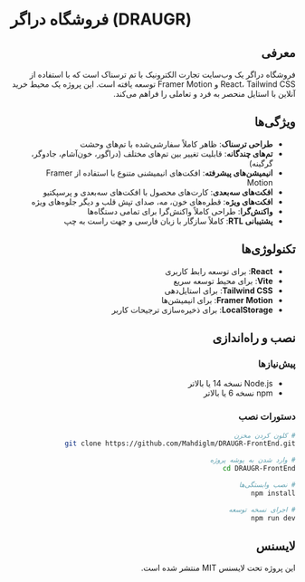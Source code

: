 # فروشگاه دراگر (DRAUGR)

<div dir="rtl">

## معرفی
فروشگاه دراگر یک وب‌سایت تجارت الکترونیک با تم ترسناک است که با استفاده از React، Tailwind CSS و Framer Motion توسعه یافته است. این پروژه یک محیط خرید آنلاین با استایل منحصر به فرد و تعاملی را فراهم می‌کند.

## ویژگی‌ها
- **طراحی ترسناک**: ظاهر کاملاً سفارشی‌شده با تم‌های وحشت
- **تم‌های چندگانه**: قابلیت تغییر بین تم‌های مختلف (دراگور، خون‌آشام، جادوگر، گرگینه)
- **انیمیشن‌های پیشرفته**: افکت‌های انیمیشنی متنوع با استفاده از Framer Motion
- **افکت‌های سه‌بعدی**: کارت‌های محصول با افکت‌های سه‌بعدی و پرسپکتیو
- **افکت‌های ویژه**: قطره‌های خون، مه، صدای تپش قلب و دیگر جلوه‌های ویژه
- **واکنش‌گرا**: طراحی کاملاً واکنش‌گرا برای تمامی دستگاه‌ها
- **پشتیبانی RTL**: کاملاً سازگار با زبان فارسی و جهت راست به چپ

## تکنولوژی‌ها
- **React**: برای توسعه رابط کاربری
- **Vite**: برای محیط توسعه سریع
- **Tailwind CSS**: برای استایل‌دهی
- **Framer Motion**: برای انیمیشن‌ها
- **LocalStorage**: برای ذخیره‌سازی ترجیحات کاربر

## نصب و راه‌اندازی

### پیش‌نیازها
- Node.js نسخه 14 یا بالاتر
- npm نسخه 6 یا بالاتر

### دستورات نصب
```bash
# کلون کردن مخزن
git clone https://github.com/Mahdiglm/DRAUGR-FrontEnd.git

# وارد شدن به پوشه پروژه
cd DRAUGR-FrontEnd

# نصب وابستگی‌ها
npm install

# اجرای نسخه توسعه
npm run dev
```

## لایسنس
این پروژه تحت لایسنس MIT منتشر شده است.

</div>
